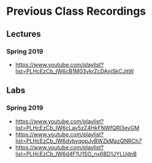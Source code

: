 Previous Class Recordings
=========================

## Lectures

### Spring 2019

* <https://www.youtube.com/playlist?list=PLHcEzCb_lW6cB1M03vkrZcDAniSkCJjtW>

## Labs

### Spring 2019

* <https://www.youtube.com/playlist?list=PLHcEzCb_lW6cLav5zZ4HkFNWfQRl3eyGM>
* <https://www.youtube.com/playlist?list=PLHcEzCb_lW6dybyqopJvBWZkMazQNRCh7>
* <https://www.youtube.com/playlist?list=PLHcEzCb_lW6d4F1U1SO_nx6BD1JYLUdnB>
